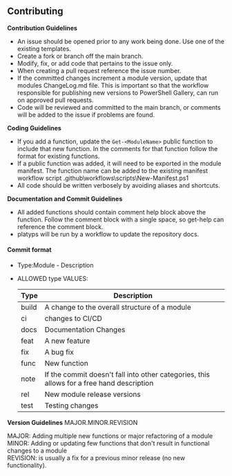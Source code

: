 ## Contributing

**Contribution Guidelines**

- An issue should be opened prior to any work being done. Use one of the existing templates.
- Create a fork or branch off the main branch.
- Modify, fix, or add code that pertains to the issue only.
- When creating a pull request reference the issue number.
- If the committed changes increment a module version, update that modules ChangeLog.md file. This is important so that the workflow responsible for publishing new versions to PowerShell Gallery, can run on approved pull requests.
- Code will be reviewed and committed to the main branch, or comments will be added to the issue if problems are found.

**Coding Guidelines**

- If you add a function, update the `Get-<ModuleName>` public function to include that new function. In the comments for that function follow the format for existing functions.
- If a public function was added, it will need to be exported in the module manifest. The function name can be added to the existing manifest workflow script .github\workflows\scripts\New-Manifest.ps1
- All code should be written verbosely by avoiding aliases and shortcuts.

**Documentation and Commit Guidelines**

- All added functions should contain comment help block above the function. Follow the comment block with a single space, so get-help can reference the comment block.
- platyps will be run by a workflow to update the repository docs.

#### Commit format
- Type:Module - Description

- ALLOWED type VALUES:

    Type | Description
    ---------|----------
    build | A change to the overall structure of a module
    ci | changes to CI/CD
    docs | Documentation Changes
    feat | A new feature
    fix | A bug fix
    func | New function
    note | If the commit doesn't fall into other categories, this allows for a free hand description
    rel | New module release versions
    test | Testing changes

**Version Guidelines**
MAJOR.MINOR.REVISION

MAJOR: Adding multiple new functions or major refactoring of a module \
MINOR: Adding or updating few functions that don't result in functional changes to a module \
REVISION: is usually a fix for a previous minor release (no new functionality).
